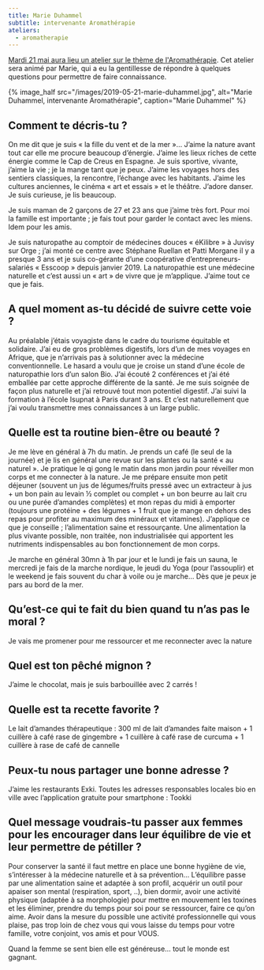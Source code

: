 ```yaml
---
title: Marie Duhammel
subtitle: intervenante Aromathérapie
ateliers:
  - aromatherapie
---
```


[Mardi 21 mai aura lieu un atelier sur le thème de l'Aromathérapie](/evenements/2019/05/21/atelier-aromatherapie/). Cet atelier sera animé par Marie, qui a eu la gentillesse de répondre à quelques questions pour permettre de faire connaissance.

{% image_half src="/images/2019-05-21-marie-duhammel.jpg", alt="Marie Duhammel, intervenante Aromathérapie", caption="Marie Duhammel" %}

## Comment te décris-tu ?

On me dit que je suis « la fille du vent et de la mer »… J’aime la nature avant tout car elle me procure beaucoup d’énergie. J’aime les lieux riches de cette énergie comme le Cap de Creus en Espagne. Je suis sportive, vivante, j’aime la vie ; je la mange tant que je peux. J’aime les voyages hors des sentiers classiques, la rencontre, l’échange avec les habitants. J’aime les cultures anciennes, le cinéma « art et essais » et le théâtre. J’adore danser. Je suis curieuse, je lis beaucoup.

Je suis maman de 2 garçons de 27 et 23 ans que j’aime très fort. Pour moi la famille est importante ; je fais tout pour garder le contact avec les miens. Idem pour les amis.

Je suis naturopathe au comptoir de médecines douces « éKilibre » à Juvisy sur Orge ; j’ai monté ce centre avec Stéphane Ruellan et Patti Morgane il y a presque 3 ans et je suis co-gérante d’une coopérative d’entrepreneurs-salariés « Esscoop » depuis janvier 2019. La naturopathie est une médecine naturelle et c’est aussi un « art » de vivre que je m’applique. J’aime tout ce que je fais.

## A quel moment as-tu décidé de suivre cette voie ?

Au préalable j’étais voyagiste dans le cadre du tourisme équitable et solidaire. J’ai eu de gros problèmes digestifs, lors d’un de mes voyages en Afrique, que je n’arrivais pas à solutionner avec la médecine conventionnelle. Le hasard a voulu que je croise un stand d’une école de naturopathie lors d’un salon Bio. J’ai écouté 2 conférences et j’ai été emballée par cette approche différente de la santé. Je me suis soignée de façon plus naturelle et j’ai retrouvé tout mon potentiel digestif. J’ai suivi la formation à l’école Isupnat à Paris durant 3 ans. Et c’est naturellement que j’ai voulu transmettre mes connaissances à un large public.

## Quelle est ta routine bien-être ou beauté ?

Je me lève en général à 7h du matin. Je prends un café (le seul de la journée) et je lis en général une revue sur les plantes ou la santé « au naturel ». Je pratique le qi gong le matin dans mon jardin pour réveiller mon corps et me connecter à la nature. Je me prépare ensuite mon petit déjeuner (souvent un jus de légumes/fruits pressé avec un extracteur à jus + un bon pain au levain ½ complet ou complet + un bon beurre au lait cru ou une purée d’amandes complètes) et mon repas du midi à emporter (toujours une protéine + des légumes + 1 fruit que je mange en dehors des repas pour profiter au maximum des minéraux et vitamines). J’applique ce que je conseille ; l’alimentation saine et ressourçante. Une alimentation la plus vivante possible, non traitée, non industrialisée qui apportent les nutriments indispensables au bon fonctionnement de mon corps.

Je marche en général 30mn à 1h par jour et le lundi je fais un sauna, le mercredi je fais de la marche nordique, le jeudi du Yoga (pour l’assouplir) et le weekend je fais souvent du char à voile ou je marche… Dès que je peux je pars au bord de la mer.

## Qu’est-ce qui te fait du bien quand tu n’as pas le moral ?

Je vais me promener pour me ressourcer et me reconnecter avec la nature

## Quel est ton pêché mignon ?

J’aime le chocolat, mais je suis barbouillée avec 2 carrés !

## Quelle est ta recette favorite ?

Le lait d’amandes thérapeutique : 300 ml de lait d’amandes faite maison + 1 cuillère à café rase de gingembre + 1 cuillère à café rase de curcuma + 1 cuillère à rase de café de cannelle

## Peux-tu nous partager une bonne adresse ?

J’aime les restaurants Exki. Toutes les adresses responsables locales bio en ville avec l’application gratuite pour smartphone : Tookki

## Quel message voudrais-tu passer aux femmes pour les encourager dans leur équilibre de vie et leur permettre de pétiller ?

Pour conserver la santé il faut mettre en place une bonne hygiène de vie, s’intéresser à la médecine naturelle et à sa prévention… L’équilibre passe par une alimentation saine et adaptée à son profil, acquérir un outil pour apaiser son mental (respiration, sport, ..), bien dormir, avoir une activité physique (adaptée à sa morphologie) pour mettre en mouvement les toxines et les éliminer, prendre du temps pour soi pour se ressourcer, faire ce qu’on aime.
Avoir dans la mesure du possible une activité professionnelle qui vous plaise, pas trop loin de chez vous qui vous laisse du temps pour votre famille, votre conjoint, vos amis et pour VOUS.

Quand la femme se sent bien elle est généreuse… tout le monde est gagnant.
